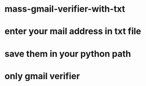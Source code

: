 # mass-gmail-verifier-with-txt
# enter your mail address in txt file
# save them in your python path
# only gmail verifier
